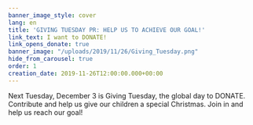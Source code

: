 ```yaml
---
banner_image_style: cover
lang: en
title: 'GIVING TUESDAY PR: HELP US TO ACHIEVE OUR GOAL!'
link_text: I want to DONATE!
link_opens_donate: true
banner_image: "/uploads/2019/11/26/Giving_Tuesday.png"
hide_from_carousel: true
order: 1
creation_date: 2019-11-26T12:00:00.000+00:00
---
```

Next Tuesday, December 3 is Giving Tuesday, the global day to DONATE. Contribute and help us give our children a special Christmas. Join in and help us reach our goal!
